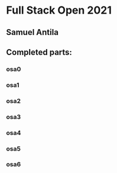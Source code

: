 # Full Stack Open 2021
## Samuel Antila

## Completed parts:

### osa0

### osa1

### osa2

### osa3

### osa4

### osa5

### osa6
